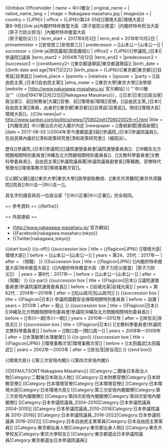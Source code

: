{{Infobox Officeholder
| name  = 中川雅治
| original_name = 
| native_name_lang = 
| image = Nakagawa masaharu.jpg
| imagesize = 
| country = {{JPN}}
| office        = {{JPN}}第24-25任[[環境大臣|環境大臣]]<br />第8-9任{{link-ja|內閣府特命擔當大臣（原子能防災擔當）|内閣府特命担当大臣（原子力防災担当）|內閣府特命擔當大臣<br />（原子能防災）}}
| term_start = 2017年8月3日
| term_end      = 2018年10月2日
| primeminister = [[安倍晋三|安倍晋三]]
| predecessor   = [[山本公一|山本公一]]
| successor     = {{link-ja|原田義昭|原田義昭}}
| office2 = {{JPN}}[[参議院_(日本)|參議院]]議員
|term_start2  = 2004年7月12日
|term_end2   = 
|predecessor2 = 
|successor2  = 
|constituency2= [[東京都選舉區|東京都選舉區]]
|birth_date = {{birth date and age|1947|2|22}}
|birth_place = {{JPN}}[[東京都|東京都]][[目黑區|目黑區]]
|native_place = 
|parents = 
|relatives = 
|spouse = 
|party = [[自由民主黨_(日本)|自由民主黨]]
|alma_mater   = [[東京大學|東京大學]]法學部
|website      = [http://www.nakagawa-masaharu.jp/  官方網站]
}}
'''中川雅治'''（{{bd|1947年|2月22日|||Nakagawa Masaharu}}），[[日本|日本]][[政治家|政治家]]、前[[財務省|大藏]]官僚、前[[環境省|環境]]官僚，[[自由民主黨_(日本)|自由民主黨]]黨員，出身於[[東京都|東京都]][[目黑區|目黑區]]。現任[[環境大臣|環境大臣]]。<ref>{{Cite news|url = http://www.sankei.com/politics/news/170802/plt1708020029-n1.html |title = 【内閣改造】中川雅治氏の初入閣が内定 |newspaper = [[產經新聞|產經新聞]] |date = 2017-08-02 }}</ref>2004年至今連續當選3屆[[參議院_(日本)|參議院議員]]，在自民黨內屬於[[清和政策研究會|清和政策研究會]]（細田派）。

歷任[[參議院_(日本)|參議院]][[議院運營委員會|議院運營委員長]]、[[沖繩及北方問題相關特別委員會|沖繩及北方問題相關特別委員長]]、[[文教科學委員會|文教科學委員長]]、自由民主黨[[參議院議員團|參議院議員副會長]]等職務。官僚時代曾擔任[[環境事務次官|環境事務次官]]。

[[父親|父親]]是[[東京大學|東京大學]]医學部助教授、[[東京共濟醫院|東京共濟醫院]]院長[[中川圭一|中川圭一]]。

其名字的讀音與另一位政治家「[[中川正春|中川正春]]」完全相同。

== 參考資料 ==
{{Reflist}}

== 外部連結 ==
* [http://www.nakagawa-masaharu.jp/ 官方網站]
* {{Facebook|nakagawa.masaharu.tokyo}}
* {{Twitter|nakagawa_tokyo}}

{{start box}}
{{s-off}}
{{succession box
| title = {{flagicon|JPN}} [[環境大臣|環境大臣]]
| before = [[山本公一|山本公一]]
| years = 第24、25代：2017年—
| after = （現職）
}}
{{Succession box
| title  = {{flagicon|JPN}} [[內閣府特命擔當大臣|特命擔當大臣]]（[[內閣府特命擔當大臣（原子力防災擔當）|原子力防災]]）
| years  = 第8代：2017年—
| before = [[山本公一|山本公一]]
| after  = （現職）
}}
{{s-par}}
{{succession box
| title  = {{Flagicon|日本}} [[議院運營委員會|參議院議院運營委員長]]
| before = [[岩城光英|岩城光英]]
| years  = 第62代：2014年—2016年
| after  = [[松山政司|松山政司]]
}}
{{succession box
| title  = {{Flagicon|日本}} 參議院國籍安全保障相關特別委員長
| before = 設置
| years  = 2013年 
| after  = 廢止
}}
{{succession box
| title  = {{Flagicon|日本}} [[沖繩及北方問題相關特別委員會|參議院沖繩及北方問題相關特別委員長]]
| before = [[市川一朗|市川一朗]]
| years  = 2010年—2012年
| after  = [[岸信夫|岸信夫]]
}}
{{succession box
| title  = {{Flagicon|日本}} [[文教科學委員會|參議院文教科學委員長]]
| before = [[關口昌一|關口昌一]]
| years  = 2008年—2009年
| after  = [[水落敏榮|水落敏榮]]
}}
{{s-gov}}
{{succession box
| title = {{Flagicon|JPN}} [[環境事務次官|環境事務次官]]
| before = [[太田義武|太田義武]]
| years = 2002年—2003年
| after = [[炭谷茂|炭谷茂]]
}}
{{end box}}

{{環境大臣}}
{{第三次安倍內閣}}
{{第四次安倍內閣}}

{{DEFAULTSORT:Nakagawa Masaharu}}
[[Category:二戰後日本政治人物|Category:二戰後日本政治人物]]
[[Category:日本財務官僚|Category:日本財務官僚]]
[[Category:日本環境官僚|Category:日本環境官僚]]
[[Category:日本環境大臣|Category:日本環境大臣]]
[[Category:第三次安倍內閣閣僚|Category:第三次安倍內閣閣僚]]
[[Category:第四次安倍內閣閣僚|Category:第四次安倍內閣閣僚]]
[[Category:日本參議院議員_2004–2010|Category:日本參議院議員 2004–2010]]
[[Category:日本參議院議員_2010–2016|Category:日本參議院議員 2010–2016]]
[[Category:日本參議院議員_2016–2022|Category:日本參議院議員 2016–2022]]
[[Category:日本自由民主黨黨員|Category:日本自由民主黨黨員]]
[[Category:東京都出身人物|Category:東京都出身人物]]
[[Category:東京大學校友|Category:東京大學校友]]
[[Category:東京都選出日本參議院議員|Category:東京都選出日本參議院議員]]
